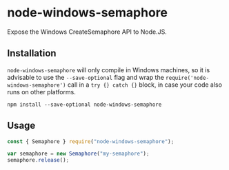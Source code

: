 # node-windows-semaphore

Expose the Windows CreateSemaphore API to Node.JS.

## Installation

`node-windows-semaphore` will only compile in Windows machines, so it is advisable
to use the `--save-optional` flag and wrap the
`require('node-windows-semaphore')` call in a `try {} catch {}` block, in case your
code also runs on other platforms.

```
npm install --save-optional node-windows-semaphore
```

## Usage

```javascript
const { Semaphore } require("node-windows-semaphore");

var semaphore = new Semaphore("my-semaphore");
semaphore.release();
```
